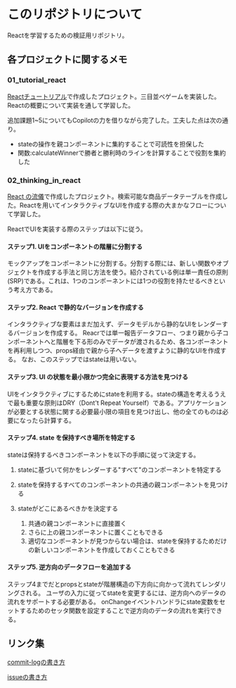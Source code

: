# このリポジトリについて

Reactを学習するための検証用リポジトリ。

## 各プロジェクトに関するメモ

### 01_tutorial_react

[Reactチュートリアル](https://ja.react.dev/learn/tutorial-tic-tac-toe#completing-the-game)で作成したプロジェクト。三目並べゲームを実装した。Reactの概要について実装を通して学習した。

追加課題1~5についてもCopilotの力を借りながら完了した。工夫した点は次の通り。

- stateの操作を親コンポーネントに集約することで可読性を担保した
- 関数:calculateWinnerで勝者と勝利時のラインを計算することで役割を集約した

### 02_thinking_in_react

[React の流儀](https://ja.react.dev/learn/thinking-in-react)で作成したプロジェクト。検索可能な商品データテーブルを作成した。Reactを用いてインタラクティブなUIを作成する際の大まかなフローについて学習した。

ReactでUIを実装する際のステップは以下に従う。

#### ステップ1. UIをコンポーネントの階層に分割する

モックアップをコンポーネントに分割する。分割する際には、新しい関数やオブジェクトを作成する手法と同じ方法を使う。紹介されている例は単一責任の原則(SRP)である。これは、1つのコンポーネントには1つの役割を持たせるべきという考え方である。

#### ステップ2. React で静的なバージョンを作成する

インタラクティブな要素はまだ加えず、データモデルから静的なUIをレンダーするバージョンを作成する。
Reacrでは単一報告データフロー、つまり親から子コンポーネントへと階層を下る形のみでデータが渡されるため、各コンポーネントを再利用しつつ、props経由で親から子へデータを渡すように静的なUIを作成する。
なお、このステップではstateは用いない。

#### ステップ3. UI の状態を最小限かつ完全に表現する方法を見つける

UIをインタラクティブにするためにstateを利用する。stateの構造を考えるうえで最も重要な原則はDRY（Dont't Repeat Yourself）である。アプリケーションが必要とする状態に関する必要最小限の項目を見つけ出し、他の全てのものは必要になったら計算する。

#### ステップ4. state を保持すべき場所を特定する

stateは保持するべきコンポーネントを以下の手順に従って決定する。

1. stateに基づいて何かをレンダーする"すべて"のコンポーネントを特定する

1. stateを保持するすべてのコンポーネントの共通の親コンポーネントを見つける

1. stateがどこにあるべきかを決定する
    1. 共通の親コンポーネントに直接置く
    1. さらに上の親コンポーネントに置くこともできる
    1. 適切なコンポーネントが見つからない場合は、stateを保持するためだけの新しいコンポーネントを作成しておくこともできる

#### ステップ5. 逆方向のデータフローを追加する

ステップ4までだとpropsとstateが階層構造の下方向に向かって流れてレンダリングされる。
ユーザの入力に従ってstateを変更するには、逆方向へのデータの流れをサポートする必要がある。
onChangeイベントハンドラにstate変数をセットするためのセッタ関数を設定することで逆方向のデータの流れを実行できる。

## リンク集

[commit-logの書き方](https://zenn.dev/itosho/articles/git-commit-message-2023)

[issueの書き方](https://note.com/koushikagawa/n/n500e2f4d4019#Q6XFZ)

